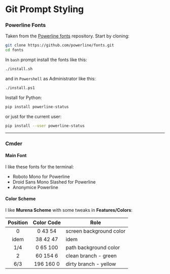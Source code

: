 # Git Prompt Styling

### Powerline Fonts

Taken from the [Powerline fonts](https://github.com/powerline/fonts) repository. Start by cloning:

```bash
git clone https://github.com/powerline/fonts.git
cd fonts
```

In `bash` prompt install the fonts like this:

```bash
./install.sh
```

and in `Powershell` as Administrator like this:

```bash
./install.ps1
```

Install for Python:

```bash
pip install powerline-status
```

or just for the current user:

```bash
pip install --user powerline-status
```

---

### Cmder

#### Main Font

I like these fonts for the terminal:

* Roboto Mono for Powerline
* Droid Sans Mono Slashed for Powerline
* Anonymice Powerline

#### Color Scheme

I like __Murena Scheme__ with some tweaks in __Features/Colors__:

| Position | Color Code  | Role                    |
| :------: | :---------: | ----------------------- |
| 0        | 0 43 54     | screen background color |
| idem     | 38 42 47    | idem                    |
| 1/4      | 0 65 100    | path background color   |
| 2        | 60 154 6    | clean branch - green    |
| 6/3      | 196 160 0   | dirty branch - yellow   |
